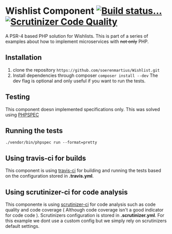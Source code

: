 Wishlist Component [![Build status...](https://secure.travis-ci.org/soerenmartius/Wishlist.png?branch=master)](https://travis-ci.org/soerenmartius/Wishlist) [![Scrutinizer Code Quality](https://scrutinizer-ci.com/g/soerenmartius/Wishlist/badges/quality-score.png?b=master)](https://scrutinizer-ci.com/g/soerenmartius/Wishlist/?branch=master)
===================

A PSR-4 based PHP solution for Wishlists.
This is part of a series of examples about how to implement microservices with ~~not only~~ PHP.

Installation
------------

1. clone the repository ```
                        https://github.com/soerenmartius/Wishlist.git
                        ```
2. Install dependencies through composer ```
                                         composer install --dev
                                         ``` 
   The dev flag is optional and only useful if you want to run the tests.


Testing
-------

This component doesn implemented specifications only. This was solved using [PHPSPEC](https://www.phpspec.net/en/latest/) 


Running the tests
-----------------

```
./vendor/bin/phpspec run --format=pretty
```


Using travis-ci for builds
--------------------------
This component is using [travis-ci](https://travis-ci.org/soerenmartius/Wishlist) for building and running the tests based on the configuration stored in **.travis.yml**.


Using scrutinizer-ci for code analysis
-----------------------------------
This componente is using [scrutinizer-ci](https://scrutinizer-ci.com/) for code analysis such as code quality and code coverage ( Although code coverage isn't a good indicator for code code ).
Scrutinizers configuration is stored in **.scrutinizer.yml**. For this example we dont use a custom config but we simply rely on scrutinizers default settings.
